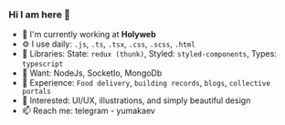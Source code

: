 ### Hi I am here 👋

- 🏢 I'm currently working at **Holyweb**
- ⚙️ I use daily: `.js`, `.ts`, `.tsx`, `.css`, `.scss`, `.html`
- 💅 Libraries: State: `redux (thunk)`, Styled: `styled-components`, Types: `typescript`
- 🧐 Want: NodeJs, SocketIo, MongoDb
- 🌈 Experience: `Food delivery`, `building records`, `blogs`, `collective portals`
- 💬 Interested: UI/UX, illustrations, and simply beautiful design
- 📫 Reach me: telegram - yumakaev

